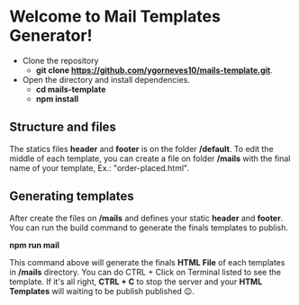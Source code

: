 # Welcome to Mail Templates Generator!

- Clone the repository
	- **git clone https://github.com/ygorneves10/mails-template.git**.
- Open the directory and install dependencies.
	- **cd mails-template**
	- **npm install**

## Structure and files

The statics files **header** and **footer** is on the folder **/default**.
To edit the middle of each template, you can create a file on folder **/mails** with the final name of your template, Ex.: "order-placed.html".

## Generating templates

After create the files on **/mails** and defines your static **header** and **footer**. You can run the build command to generate the finals templates to publish.

**npm run mail**

This command above will generate the finals **HTML File** of each templates in **/mails** directory. You can do CTRL + Click on Terminal listed to see the template. If it's all right, **CTRL + C** to stop the server and your **HTML Templates** will waiting to be publish published :wink:.
